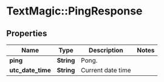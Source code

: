 # TextMagic::PingResponse

## Properties
Name | Type | Description | Notes
------------ | ------------- | ------------- | -------------
**ping** | **String** | Pong. | 
**utc_date_time** | **String** | Current date time | 


